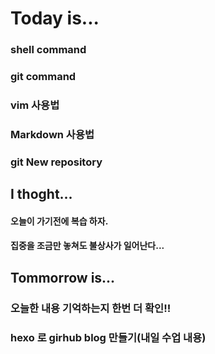 # Today is...

### shell command
### git command
### vim 사용법
### Markdown 사용법
### git New repository


## I thoght...

#### 오늘이 가기전에 복습 하자.
#### 집중을 조금만 놓쳐도 불상사가 일어난다...


## Tommorrow is...

### 오늘한 내용 기억하는지 한번 더 확인!!
### hexo 로 girhub blog 만들기(내일 수업 내용)
